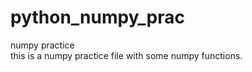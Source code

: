 # python_numpy_prac

numpy practice
<br>
this is a numpy practice file with some numpy functions.
<br>
<by Prateek Goel>
